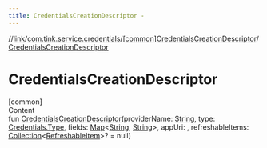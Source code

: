 ```yaml
---
title: CredentialsCreationDescriptor -
---
```

//[link](../../index.md)/[com.tink.service.credentials](../index.md)/[[common]CredentialsCreationDescriptor](index.md)/[CredentialsCreationDescriptor](-credentials-creation-descriptor.md)



# CredentialsCreationDescriptor  
[common]  
Content  
fun [CredentialsCreationDescriptor](-credentials-creation-descriptor.md)(providerName: [String](https://kotlinlang.org/api/latest/jvm/stdlib/kotlin/-string/index.html), type: [Credentials.Type](../../com.tink.model.credentials/[common]-credentials/-type/index.md), fields: [Map](https://kotlinlang.org/api/latest/jvm/stdlib/kotlin.collections/-map/index.html)<[String](https://kotlinlang.org/api/latest/jvm/stdlib/kotlin/-string/index.html), [String](https://kotlinlang.org/api/latest/jvm/stdlib/kotlin/-string/index.html)>, appUri: <ERROR CLASS>, refreshableItems: [Collection](https://kotlinlang.org/api/latest/jvm/stdlib/kotlin.collections/-collection/index.html)<[RefreshableItem](../../com.tink.model.credentials/[common]-refreshable-item/index.md)>? = null)  



